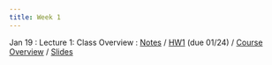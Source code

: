 ```yaml
---
title: Week 1
---
```


Jan 19
: Lecture 1: Class Overview
    : [Notes](/lectures/lec1-why-care-about-forecasting) / [HW1](/assets/hw1/hw1.pdf) (due 01/24) / [Course Overview](/lectures/lec0-course-overview) / [Slides](https://docs.google.com/presentation/d/17_W_qXvDTvAZHpvRWtVtz_XSNgk2LcEruPto1DMzvfg/edit#slide=id.p)

<!-- Jan 21 -->
<!-- : Discussion 1: Calibration -->
<!--     : [Discussion Worksheet](https://docs.google.com/document/d/1vVBL2TeuCYC33pjvxmVKC-CDpqcDXmKNdaNzQGCWaX8/edit?usp=sharing) -->
